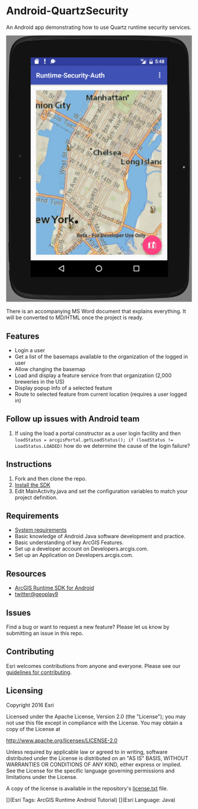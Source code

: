 # Android-QuartzSecurity
An Android app demonstrating how to use Quartz runtime security services.

![App](assets/app-screen-shot-1.png)

There is an accompanying MS Word document that explains everything. It will be converted to MD/HTML once the project is ready.

## Features
 - Login a user
 - Get a list of the basemaps available to the organization of the logged in user
 - Allow changing the basemap
 - Load and display a feature service from that organization (2,000 breweries in the US)
 - Display popup info of a selected feature
 - Route to selected feature from current location (requires a user logged in)

## Follow up issues with Android team
1. If using the load a portal constructor as a user login facility and then `loadStatus = arcgisPortal.getLoadStatus(); if (loadStatus != LoadStatus.LOADED)` how do we determine the cause of the login failure?

## Instructions

1. Fork and then clone the repo. 
2. [Install the SDK](https://developers.arcgis.com/android/beta/guide/install-and-set-up.htm)
3. Edit MainActivity.java and set the configuration variables to match your project definition.

## Requirements

* [System requirements](https://developers.arcgis.com/android/beta/guide/system-requirements.htm)
* Basic knowledge of Android Java software development and practice. 
* Basic understanding of key ArcGIS Features.
* Set up a developer account on Developers.arcgis.com.
* Set up an Application on Developers.arcgis.com.

## Resources

* [ArcGIS Runtime SDK for Android](http://developers.arcgis.com/android/beta/index.html)
* [twitter@geoplay9](http://twitter.com/geoplay9)

## Issues

Find a bug or want to request a new feature?  Please let us know by submitting an issue in this repo.

## Contributing

Esri welcomes contributions from anyone and everyone. Please see our [guidelines for contributing](https://github.com/esri/contributing).

## Licensing
Copyright 2016 Esri

Licensed under the Apache License, Version 2.0 (the "License");
you may not use this file except in compliance with the License.
You may obtain a copy of the License at

   http://www.apache.org/licenses/LICENSE-2.0

Unless required by applicable law or agreed to in writing, software
distributed under the License is distributed on an "AS IS" BASIS,
WITHOUT WARRANTIES OR CONDITIONS OF ANY KIND, either express or implied.
See the License for the specific language governing permissions and
limitations under the License.

A copy of the license is available in the repository's [license.txt](license.txt) file.

[](Esri Tags: ArcGIS Runtime Android Tutorial)
[](Esri Language: Java)​
